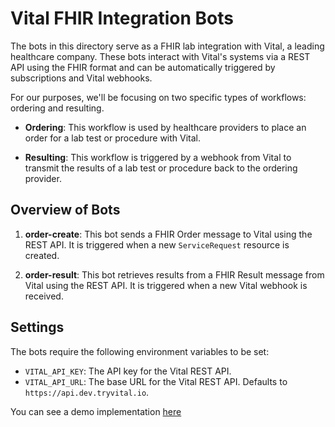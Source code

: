 # Vital FHIR Integration Bots

The bots in this directory serve as a FHIR lab integration with Vital, a leading healthcare company. These bots interact with Vital's systems via a REST API using the FHIR format and can be automatically triggered by subscriptions and Vital webhooks.

For our purposes, we'll be focusing on two specific types of workflows: ordering and resulting.

- **Ordering**: This workflow is used by healthcare providers to place an order for a lab test or procedure with Vital.

- **Resulting**: This workflow is triggered by a webhook from Vital to transmit the results of a lab test or procedure back to the ordering provider.

## Overview of Bots

1. **order-create**: This bot sends a FHIR Order message to Vital using the REST API. It is triggered when a new `ServiceRequest` resource is created.

2. **order-result**: This bot retrieves results from a FHIR Result message from Vital using the REST API. It is triggered when a new Vital webhook is received.

## Settings

The bots require the following environment variables to be set:

- `VITAL_API_KEY`: The API key for the Vital REST API.
- `VITAL_API_URL`: The base URL for the Vital REST API. Defaults to `https://api.dev.tryvital.io`.

You can see a demo implementation [here](https://github.com/tryVital/medplum-demo)
